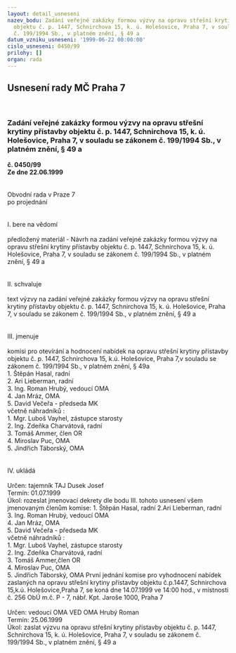 ```yaml
---
layout: detail_usneseni
nazev_bodu: Zadání veřejné zakázky formou výzvy na opravu střešní krytiny přístavby
  objektu č. p. 1447, Schnirchova 15, k. ú. Holešovice, Praha 7, v souladu se zákonem
  č. 199/1994 Sb., v platném znění, § 49 a
datum_vzniku_usneseni: '1999-06-22 00:00:00'
cislo_usneseni: 0450/99
prilohy: []
organ: rada
---
```

<div id="ucUsn_pList" class="usn">
	<span><h2>Usnesení rady MČ Praha 7 </h2>
<br></span><div class="standBody">
<span><h3>Zadání veřejné zakázky formou výzvy na opravu střešní krytiny přístavby objektu č. p. 1447, Schnirchova 15, k. ú. Holešovice, Praha 7, v souladu se zákonem č. 199/1994 Sb., v platném znění, § 49 a</h3></span><div class="center">
		<strong>č. 0450/99</strong><br>
	</div>
<div class="center">
		<strong>Ze dne 22.06.1999</strong><br><br>
	</div>
<br>Obvodní rada v Praze 7<br>po projednání<br><br><br>I.	bere na vědomí<br><br> předložený materiál - Návrh na zadání veřejné zakázky formou výzvy na opravu střešní krytiny přístavby objektu č. p. 1447, Schnirchova 15, k. ú. Holešovice, Praha 7, v souladu se zákonem č. 199/1994 Sb., v platném znění, § 49 a<br><br><br>II.	schvaluje <br><br>text výzvy na zadání veřejné zakázky formou výzvy na opravu střešní krytiny přístavby objektu č. p. 1447, Schnirchova 15, k. ú. Holešovice, Praha 7, v souladu se zákonem č. 199/1994 Sb., v platném znění, § 49 a<br><br><br>III.	jmenuje<br><br>komisi pro otevírání a hodnocení nabídek na opravu střešní krytiny přístavby objektu č. p. 1447, Schnirchova 15, k.ú. Holešovice, Praha 7,v souladu se zákonem č. 199/1994 Sb., v platném znění, § 49a<br>1. Štěpán Hasal, radní<br>2. Ari Lieberman, radní<br>3. Ing. Roman Hrubý, vedoucí OMA<br>4. Jan Mráz, OMA<br>5. David Večeřa - předseda MK<br>včetně náhradníků :<br>1. Mgr. Luboš Vayhel, zástupce starosty<br>2. Ing. Zdeňka Charvátová, radní<br>3. Tomáš Ammer, člen OR<br>4. Miroslav Puc, OMA<br>5. Jindřich Táborský, OMA	<br><br> <br>IV.	ukládá <br><br> Určen:	tajemník	TAJ Dusek Josef<br>Termín: 01.07.1999<br>Úkol:	rozeslat jmenovací dekrety dle bodu III. tohoto usnesení všem jmenovaným členům komise: 1. Štěpán Hasal, radní                                                                                                         2.Ari Lieberman, radní<br>                   3. Ing. Roman Hrubý, vedoucí OMA<br>                   4. Jan Mráz, OMA<br>                   5. David Večeřa - předseda MK<br>                    včetně náhradníků :<br>                   1. Mgr. Luboš Vayhel, zástupce starosty<br>                   2. Ing. Zdeňka Charvátová, radní <br>                   3. Tomáš Ammer,člen OR<br>                   4. Miroslav Puc, OMA<br>                   5. Jindřich Táborský, OMA                                                                                                                        První jednání komise pro vyhodnocení nabídek zaslaných na opravu střešní krytiny přístavby objektu č.p.1447, Schnirchova 15,k.ú. Holešovice,Praha 7, se koná dne 14.07.1999 ve 14:00 hod., v místnosti č. 256 ObÚ m.č. P - 7, nábř. Kpt. Jaroše 1000, Praha 7 	 <br>                      <br> Určen:	vedoucí OMA	VED OMA Hrubý Roman<br>Termín: 25.06.1999<br>Úkol:	zaslat výzvu na opravu střešní krytiny přístavby objektu č. p. 1447, Schnirchova 15, k. ú. Holešovice, Praha 7, v souladu se zákonem č. 199/1994 Sb., v platném znění, § 49 a<br>
</div>
</div>